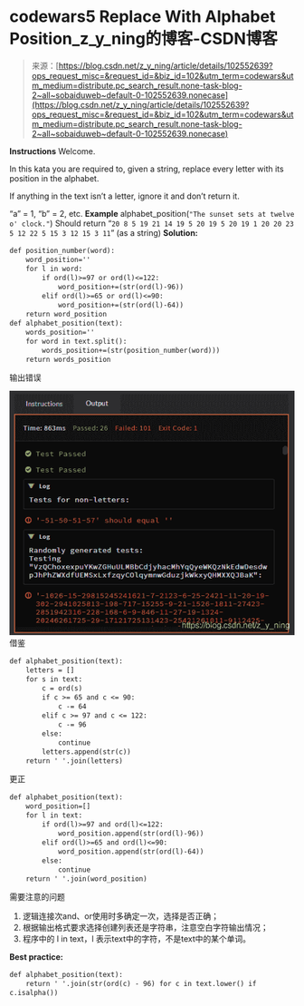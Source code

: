 <!--yml
category: codewars
date: 2022-08-13 11:45:55
-->

# codewars5 Replace With Alphabet Position_z_y_ning的博客-CSDN博客

> 来源：[https://blog.csdn.net/z_y_ning/article/details/102552639?ops_request_misc=&request_id=&biz_id=102&utm_term=codewars&utm_medium=distribute.pc_search_result.none-task-blog-2~all~sobaiduweb~default-0-102552639.nonecase](https://blog.csdn.net/z_y_ning/article/details/102552639?ops_request_misc=&request_id=&biz_id=102&utm_term=codewars&utm_medium=distribute.pc_search_result.none-task-blog-2~all~sobaiduweb~default-0-102552639.nonecase)

**Instructions**
Welcome.

In this kata you are required to, given a string, replace every letter with its position in the alphabet.

If anything in the text isn’t a letter, ignore it and don’t return it.

“a” = 1, “b” = 2, etc.
**Example**
alphabet_position(`"The sunset sets at twelve o' clock."`)
Should return “`20 8 5 19 21 14 19 5 20 19 5 20 19 1 20 20 23 5 12 22 5 15 3 12 15 3 11`” (as a string)
**Solution:**

```
def position_number(word):   
    word_position=''
    for l in word: 
        if ord(l)>=97 or ord(l)<=122:     
            word_position+=(str(ord(l)-96))
        elif ord(l)>=65 or ord(l)<=90:    
            word_position+=(str(ord(l)-64))
    return word_position
def alphabet_position(text):
    words_position=''
    for word in text.split():
        words_position+=(str(position_number(word)))
    return words_position 
```

输出错误

![](img/258f858bc40f28322331775271d4542d.png)
借鉴

```
def alphabet_position(text):
    letters = []
    for s in text:
        c = ord(s)
        if c >= 65 and c <= 90:
            c -= 64
        elif c >= 97 and c <= 122:
            c -= 96
        else:
            continue
        letters.append(str(c))
    return ' '.join(letters) 
```

更正

```
def alphabet_position(text):
	word_position=[]
	for l in text: 
    	if ord(l)>=97 and ord(l)<=122:     
        	word_position.append(str(ord(l)-96))
    	elif ord(l)>=65 and ord(l)<=90:    
        	word_position.append(str(ord(l)-64))
    	else:
        	continue
	return ' '.join(word_position) 
```

需要注意的问题

1.  逻辑连接次and、or使用时多确定一次，选择是否正确；
2.  根据输出格式要求选择创建列表还是字符串，注意空白字符输出情况；
3.  程序中的 l in text，l 表示text中的字符，不是text中的某个单词。

**Best practice:**

```
def alphabet_position(text):
	return ' '.join(str(ord(c) - 96) for c in text.lower() if c.isalpha()) 
```